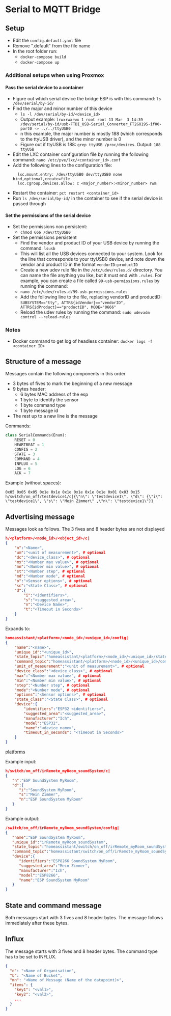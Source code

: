 # Serial to MQTT Bridge

## Setup
- Edit the `config.default.yaml` file
- Remove ".default" from the file name
- In the root folder run:
  - `docker-compose build`
  - `docker-compose up`

### Additional setups when using Proxmox

#### Pass the serial device to a container

- Figure out which serial device the bridge ESP is with this command: `ls /dev/serial/by-id/`
- Find the major and minor number of this device
  - `ls -l /dev/serial/by-id/<device_id>`
  - Output example: `lrwxrwxrwx 1 root root 13 Mar  3 14:39 /dev/serial/by-id/usb-FTDI_USB-Serial_Converter_FT2GO19S-if00-port0 -> ../../ttyUSB0`
  - n this example, the major number is mostly 188 (which corresponds to the ttyUSB driver), and the minor number is 0
  - Figure out if ttyUSB is 188: `grep ttyUSB /proc/devices`. Output: `188 ttyUSB`
- Edit the LXC container configuration file by running the following command: `nano /etc/pve/lxc/<container_id>.conf`
- Add the following lines to the configuration file: 
  ```shell
    lxc.mount.entry: /dev/ttyUSB0 dev/ttyUSB0 none bind,optional,create=file
    lxc.cgroup.devices.allow: c <major_number>:<minor_number> rwm
  ```
- Restart the container: `pct restart <container_id>`
- Run `ls /dev/serial/by-id/` in the container to see if the serial device is passed through

#### Set the permissions of the serial device

- Set the permissions non persistent:
  - `chmod 666 /dev/ttyUSB0`
- Set the permissions persistent
  - Find the vendor and product ID of your USB device by running the command: `lsusb`
  - This will list all the USB devices connected to your system. Look for the line that corresponds to your ttyUSB0 device, and note down the vendor and product ID in the format `vendorID:productID`
  - Create a new udev rule file in the `/etc/udev/rules.d/` directory. You can name the file anything you like, but it must end with `.rules`. For example, you can create a file called `99-usb-permissions.rules` by running the command:
  - `nano /etc/udev/rules.d/99-usb-permissions.rules`
  - Add the following line to the file, replacing vendorID and productID: `SUBSYSTEM=="tty", ATTRS{idVendor}=="vendorID", ATTRS{idProduct}=="productID", MODE="0666"`
  - Reload the udev rules by running the command: `sudo udevadm control --reload-rules`

### Notes

- Docker command to get log of headless container: `docker logs -f <container ID>`

## Structure of a message

Messages contain the following components in this order 

- 3 bytes of fives to mark the beginning of a new message
- 9 bytes header:
  - 6 bytes MAC address of the esp
  - 1 byte to identify the sensor
  - 1 byte command type
  - 1 byte message id
- The rest up to a new line is the message

Commands:
```python
class SerialCommands(Enum):
    RESET = 0
    HEARTBEAT = 1
    CONFIG = 2
    STATE = 3
    COMMAND = 4
    INFLUX = 5
    LOG = 6
    ACK = 7
```

Example (without spaces):

```text
0x05 0x05 0x05 0x1e 0x1e 0x1e 0x1e 0x1e 0x1e 0x01 0x03 0x15 h/switch/on_off/testdevice1/c|{\"n\": \"testdevice1\", \"d\": {\"i\": \"testdevice1\", \"s\": \"Mein Zimmer\" ,\"n\": \"testdevice1\"}}
```

## Advertising message

Messages look as follows. The 3 fives and 8 header bytes are not displayed

```json
h/<platform>/<node_id>/<object_id>/c|
{
    "n":"<Name>",
    "um":"<unit of measurement>", # optional
    "dc":"<device_class>", # optional
    "mx":"<Number max value>", # optional
    "mn":"<Number min value>", # optional
    "st":"<Number step", # optional
    "md":"<Number mode", # optional
    "o":"<Sensor options>", # optional
    "sc":"<State Class>", # optional
    "d":{
        "i":"<identifiers>",
        "s":"<suggested_area>",
        "n":"<Device Name>",
        "t":"<Timeout in Seconds>"
    }
}
```
Expands to:

```json
homeassistant/<platform>/<node_id>/<unique_id>/config|
{
    "name":"<name>",
    "unique_id":"<unique_id>",
    "state_topic":"homeassistant/<platform>/<node_id>/<unique_id>/state",
    "command_topic":"homeassistant/<platform>/<node_id>/<unique_id>/com",
    "unit_of_measurement":"<unit of measurement>", # optional
    "device_class":"<device_class>", # optional
    "max":"<Number max value>", # optional
    "min":"<Number min value>", # optional
    "step":"<Number step", # optional
    "mode":"<Number mode", # optional
    "options":"<Sensor options>", # optional
    "state_class":"<State Class>", # optional
    "device":{
        "identifiers":"ESP32 <identifiers>",
        "suggested_area":"<suggested_area>",
        "manufacturer":"Ich",
        "model":"ESP32",
        "name":"<device name>",
        "timeout_in_seconds": "<Timeout in Seconds>"
    }
}
```
[platforms](https://www.home-assistant.io/integrations/mqtt/#mqtt-discovery) 

Example input:

```json
h/switch/on_off/irRemote_myRoom_soundSystem/c|
{
   "n":"ESP SoundSystem MyRoom",
   "d":{
      "i":"SoundSystem MyRoom",
      "s":"Mein Zimmer",
      "n":"ESP SoundSystem MyRoom"
   }
}
```

Example output:
```json
/switch/on_off/irRemote_myRoom_soundSystem/config|
{
   "name":"ESP SoundSystem MyRoom",
   "unique_id":"irRemote_myRoom_soundSystem",
   "state_topic":"homeassistant/switch/on_off/irRemote_myRoom_soundSystem/state",
   "command_topic":"homeassistant/switch/on_off/irRemote_myRoom_soundSystem/com",
   "device":{
      "identifiers":"ESP8266 SoundSystem MyRoom",
      "suggested_area":"Mein Zimmer",
      "manufacturer":"Ich",
      "model":"ESP8266",
      "name":"ESP SoundSystem MyRoom"
   }
}
```

## State and command message

Both messages start with 3 fives and 8 header bytes. The message follows immediately after these bytes.

## Influx

The message starts with 3 fives and 8 header bytes. The command type has to be set to INFLUX.

```json
{
  "o": "<Name of Organisation",
  "b": "<Name of Bucket",
  "mn": "<Name of Message (Name of the datapoint)>",
  "items": {
    "key1": "<val1>",
    "key2": "<val2>",
    ...
  }
}
```